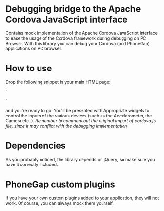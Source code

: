 Debugging bridge to the Apache Cordova JavaScript interface
===========================================================

Contains mock implementation of the Apache Cordova JavaScript interface to 
ease the usage of the Cordova framework during debugging on PC Browser.
With this library you can debug your Cordova (and PhoneGap) applications on 
PC browser.

How to use
===========

Drop the following snippet in your main HTML page:

`
<link rel="stylesheet" href="lib/debug/css/dbg.css"/>
<link rel="stylesheet" href="lib/debug/css/widget.css"/>
      
<script type="text/javascript" src="http://ajax.googleapis.com/ajax/libs/jquery/1.8.0/jquery.min.js"></script>
<script type="text/javascript" src="lib/debug/cordova-dbg.js"></script>
`

and you're ready to go. You'll be presented with Appropriate widgets to control
the inputs of the various devices (such as the Accelerometer, the Camera etc..).
*Remember to comment out the original import of cordova.js file, since it may
conflict with the debugging implementation*


Dependencies
============

As you probably noticed, the library depends on jQuery, so make sure you have it 
correctly included.

PhoneGap custom plugins
=======================

If you have your own custom plugins added to your application, they will not 
work. 
Of course, you can always mock them yourself.
